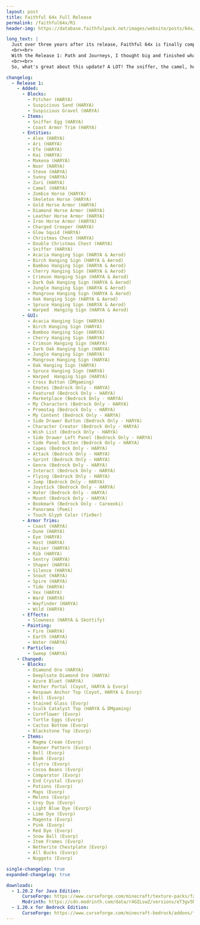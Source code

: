 ```yaml
---
layout: post
title: Faithful 64x Full Release
permalink: /faithful64x/R1
header-img: https://database.faithfulpack.net/images/website/posts/64x/R1.jpg

long_text: |
  Just over three years after its release, Faithful 64x is finally complete!
  <br><br>
  With the Release 1: Path and Journeys, I thought big and finished what I started. But first - thank you for your continued support since its launch on July 5, 2020. The pack is soon going to hit 3 million downloads and it's phenomenal!
  <br><br>
  So, what's great about this update? A LOT! The sniffer, the camel, horse armor, paintings, there's enough for everyone! The full list is available in the article below, and be warned, it's long... very long.

changelog:
  - Release 1:
    - Added:
      - Blocks:
        - Pitcher (HARYA)
        - Suspicious Sand (HARYA)
        - Suspicious Gravel (HARYA)
      - Items:
        - Sniffer Egg (HARYA)
        - Coast Armor Trim (HARYA)
      - Entities:
        - Alex (HARYA)
        - Ari (HARYA)
        - Efe (HARYA)
        - Kai (HARYA)
        - Makena (HARYA)
        - Noor (HARYA)
        - Steve (HARYA)
        - Sunny (HARYA)
        - Zuri (HARYA)
        - Camel (HARYA)
        - Zombie Horse (HARYA)
        - Skeleton Horse (HARYA)
        - Gold Horse Armor (HARYA)
        - Diamond Horse Armor (HARYA)
        - Leather Horse Armor (HARYA)
        - Iron Horse Armor (HARYA)
        - Charged Creeper (HARYA)
        - Glow Squid (HARYA)
        - Christmas Chest (HARYA)
        - Double Christmas Chest (HARYA)
        - Sniffer (HARYA)
        - Acacia Hanging Sign (HARYA & Aerod)
        - Birch Hanging Sign (HARYA & Aerod)
        - Bamboo Hanging Sign (HARYA & Aerod)
        - Cherry Hanging Sign (HARYA & Aerod)
        - Crimson Hanging Sign (HARYA & Aerod)
        - Dark Oak Hanging Sign (HARYA & Aerod)
        - Jungle Hanging Sign (HARYA & Aerod)
        - Mangrove Hanging Sign (HARYA & Aerod)
        - Oak Hanging Sign (HARYA & Aerod)
        - Spruce Hanging Sign (HARYA & Aerod)
        - Warped  Hanging Sign (HARYA & Aerod)
      - GUI:
        - Acacia Hanging Sign (HARYA)
        - Birch Hanging Sign (HARYA)
        - Bamboo Hanging Sign (HARYA)
        - Cherry Hanging Sign (HARYA)
        - Crimson Hanging Sign (HARYA)
        - Dark Oak Hanging Sign (HARYA)
        - Jungle Hanging Sign (HARYA)
        - Mangrove Hanging Sign (HARYA)
        - Oak Hanging Sign (HARYA)
        - Spruce Hanging Sign (HARYA)
        - Warped  Hanging Sign (HARYA)
        - Cross Button (DMgaming)
        - Emotes (Bedrock Only - HARYA)
        - Featured (Bedrock Only - HARYA)
        - Marketplace (Bedrock Only - HARYA)
        - My Characters (Bedrock Only - HARYA)
        - Promotag (Bedrock Only - HARYA)
        - My Content (Bedrock Only - HARYA)
        - Side Drawer Button (Bedrock Only - HARYA)
        - Character Creator (Bedrock Only - HARYA)
        - Wish List (Bedrock Only - HARYA)
        - Side Drawer Left Panel (Bedrock Only - HARYA)
        - Side Panel Button (Bedrock Only - HARYA)
        - Capes (Bedrock Only - HARYA)
        - Attack (Bedrock Only - HARYA)
        - Sprint (Bedrock Only - HARYA)
        - Genre (Bedrock Only - HARYA)
        - Interact (Bedrock Only - HARYA)
        - Flying (Bedrock Only - HARYA)
        - Jump (Bedrock Only - HARYA)
        - Joystick (Bedrock Only - HARYA)
        - Water (Bedrock Only - HARYA)
        - Mount (Bedrock Only - HARYA)
        - Bookmark (Bedrock Only - Careeoki)
        - Panorama (Pomi)
        - Touch Glyph Color (fin9er)
      - Armor Trims:
        - Coast (HARYA)
        - Dune (HARYA)
        - Eye (HARYA)
        - Host (HARYA)
        - Raiser (HARYA)
        - Rib (HARYA)
        - Sentry (HARYA)
        - Shaper (HARYA)
        - Silence (HARYA)
        - Snout (HARYA)
        - Spire (HARYA)
        - Tide (HARYA)
        - Vex (HARYA)
        - Ward (HARYA)
        - Wayfinder (HARYA)
        - Wild (HARYA)
      - Effects:
        - Slowness (HARYA & Skottify)
      - Painting:
        - Fire (HARYA)
        - Earth (HARYA)
        - Water (HARYA)
      - Particles:
        - Sweep (HARYA)
    - Changed:
      - Blocks:
        - Diamond Ore (HARYA)
        - Deeplsate Diamond Ore (HARYA)
        - Azure Bluet (HARYA)
        - Nether Portal (Coyot, HARYA & Evorp)
        - Respawn Anchor Top (Coyot, HARYA & Evorp)
        - Bell (Evorp)
        - Stained Glass (Evorp)
        - Sculk Catalyst Top (HARYA & DMgaming)
        - Cornflower (Evorp)
        - Turtle Eggs (Evorp)
        - Cactus Bottom (Evorp)
        - Blackstone Top (Evorp)
      - Items:
        - Magma Cream (Evorp)
        - Banner Pattern (Evorp)
        - Bell (Evorp)
        - Book (Evorp)
        - Elytra (Evorp)
        - Cocoa Beans (Evorp)
        - Comparator (Evorp)
        - End Crystal (Evorp)
        - Potions (Evorp)
        - Maps (Evorp)
        - Melons (Evorp)
        - Grey Dye (Evorp)
        - Light Blue Dye (Evorp)
        - Lime Dye (Evorp)
        - Magenta (Evorp)
        - Pink (Evorp)
        - Red Dye (Evorp)
        - Snow Ball (Evorp)
        - Item Frames (Evorp)
        - Netherite Chestplate (Evorp)
        - All Bucks (Evorp)
        - Nuggets (Evorp)

single-changelog: true
expanded-changelog: true

downloads:
  - 1.20.2 for Java Edition:
      CurseForge: https://www.curseforge.com/minecraft/texture-packs/faithful-64x/download/4781970
      Modrinth: https://cdn.modrinth.com/data/r4GILswZ/versions/eT3gv5Mk/Faithful%2064x%20-%20R1.zip
  - 1.20.x for Bedrock Edition:
      CurseForge: https://www.curseforge.com/minecraft-bedrock/addons/faithful-64x-bedrock/download/4626080
---
```

